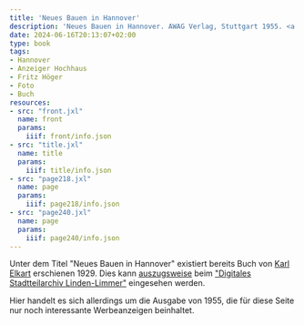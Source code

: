 ```yaml
---
title: 'Neues Bauen in Hannover'
description: 'Neues Bauen in Hannover. AWAG Verlag, Stuttgart 1955. <a class="worldcat" href="https://www.worldcat.org/de/title/615196973">&nbsp;</a>'
date: 2024-06-16T20:13:07+02:00
type: book
tags:
- Hannover
- Anzeiger Hochhaus
- Fritz Höger
- Foto
- Buch
resources:
- src: "front.jxl"
  name: front
  params:
    iiif: front/info.json
- src: "title.jxl"
  name: title
  params:
    iiif: title/info.json
- src: "page218.jxl"
  name: page
  params:
    iiif: page218/info.json
- src: "page240.jxl"
  name: page
  params:
    iiif: page240/info.json
---
```


Unter dem Titel "Neues Bauen in Hannover" existiert bereits Buch von [Karl Elkart](https://de.wikipedia.org/wiki/Karl_Elkart) erschienen 1929. Dies kann [auszugsweise](https://www.digitales-stadtteilarchiv-linden-limmer.de/Document/buch-auszug-neues-bauen-in-hannover-1929/) beim ["Digitales Stadtteilarchiv Linden-Limmer"](https://www.digitales-stadtteilarchiv-linden-limmer.de/) eingesehen werden.

Hier handelt es sich allerdings um die Ausgabe von 1955, die für diese Seite nur noch interessante Werbeanzeigen beinhaltet.
